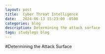 ```yaml
---
layout: post
title:  Cyber Threat Intelligence
date:   2024-06-13 15:23:00 -0500
categories: blog 
description: Determining the attack surface
tags: studylogs blog
---
```


#Determining the Attack Surface